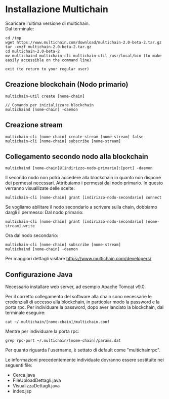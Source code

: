 # Installazione Multichain

Scaricare l'ultima versione di multichain.  
Dal terminale:

```su (enter root password)
cd /tmp
wget https://www.multichain.com/download/multichain-2.0-beta-2.tar.gz
tar -xvzf multichain-2.0-beta-2.tar.gz
cd multichain-2.0-beta-2
mv multichaind multichain-cli multichain-util /usr/local/bin (to make easily accessible on the command line)

exit (to return to your regular user)
```

## Creazione blockchain (Nodo primario)
```
multichain-util create [nome-chain]
   
// Comando per inizializzare blockchain
multichaind [nome-chain] -daemon
```

## Creazione stream
```
multichain-cli [nome-chain] create stream [nome-stream] false
multichain-cli [nome-chain] subscribe [nome-stream]
```

## Collegamento secondo nodo alla blockchain

```
multichaind [nome-chain]@[indirizzo-nodo-primario]:[port] -daemon
```
Il secondo nodo non potrà accedere alla blockchain in quanto non dispone dei permessi necessari.
Attribuiamo i permessi dal nodo primario. In questo verranno visuallizate delle scelte:

```
multichain-cli [nome-chain] grant [indirizzo-nodo-secondario] connect

```

Se vogliamo abilitare il nodo secondario a scrivere sulla chain, dobbiamo dargli il permesso:
Dal nodo primario:

```
multichain-cli [nome-chain] grant [indirizzo-nodo-secondario] [nome-stream].write

```

Ora dal nodo secondario: 

```
multichain-cli [nome-chain] subscribe [nome-stream]
multichaind [nome-chain] -daemon

```
Per maggiori dettagli visitare <https://www.multichain.com/developers/>

## Configurazione Java
Necessario installare web server, ad esempio Apache Tomcat v9.0.

Per il corretto collegamento del software alla chain sono necessarie le credenziali di accesso alla blockchain, in particolar modo la password e la porta rpc.
Per individuare la password, dopo aver lanciato la blockchain, dal terminale eseguire:

```
cat ~/.multichain/[nome-chain]/multichain.conf

```
Mentre per individuare la porta rpc:

```
grep rpc-port ~/.multichain/[nome-chain]/params.dat

```
Per quanto riguarda l'username, è settato di default come "multichainrpc".

Le informazioni precedentemente individuate dovranno essere sostituite nei seguenti file:

* Cerca.java
* FileUploadDettagli.java
* VisualizzaDettagli.java
* index.jsp



